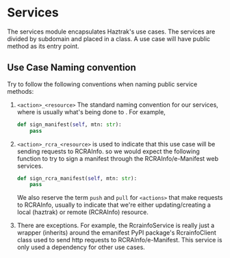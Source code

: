 # Services

The services module encapsulates Haztrak's use cases. The services are divided by subdomain and placed in a class. A use
case will have public method as its entry point.

## Use Case Naming convention

Try to follow the following conventions when naming public service methods:

1. `<action>_<resource>`
   The standard naming convention for our services, where <action> is usually what's being done to <resouce>. For example,

   ```python
   def sign_manifest(self, mtn: str):
       pass
   ```

2. `<action>_rcra_<resource>` is used to indicate that this use case will be sending requests to RCRAInfo. so we would expect the following function to try to sign a manifest through the RCRAInfo/e-Manifest web services.

   ```python
   def sign_rcra_manifest(self, mtn: str):
       pass
   ```

   We also reserve the term `push` and `pull` for `<actions>` that make requests to RCRAInfo, usually to indicate that
   we're either updating/creating a local (haztrak) or remote (RCRAInfo) resource.

3. There are exceptions. For example, the RcrainfoService is really just a wrapper (inherits) around the emanifest PyPI package's RcrainfoClient class used to send http requests to RCRAInfo/e-Manifest. This service is only used a dependency for other use cases.
